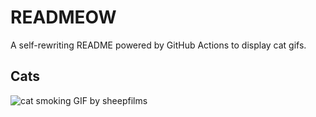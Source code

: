# READMEOW

A self-rewriting README powered by GitHub Actions to display cat gifs.

## Cats

![cat smoking GIF by sheepfilms](https://media2.giphy.com/media/v1.Y2lkPTlhY2QwMmRhMmFtZnZzZnd1bjRtbTA0dGRnZmoyaHQ2ZzB0aHZnZWVxbTc5MzgxMyZlcD12MV9naWZzX3NlYXJjaCZjdD1n/l0ExdMHUDKteztyfe/200.gif)

